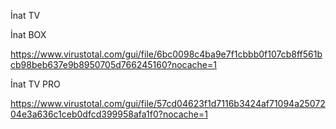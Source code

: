 İnat TV

İnat BOX

https://www.virustotal.com/gui/file/6bc0098c4ba9e7f1cbbb0f107cb8ff561bcb98beb637e9b8950705d766245160?nocache=1

İnat TV PRO

https://www.virustotal.com/gui/file/57cd04623f1d7116b3424af71094a2507204e3a636c1ceb0dfcd399958afa1f0?nocache=1
